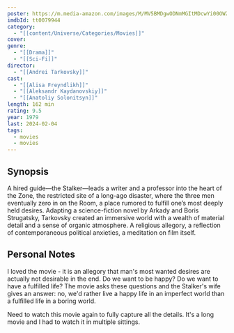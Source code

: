 ```yaml
---
poster: https://m.media-amazon.com/images/M/MV5BMDgwODNmMGItMDcwYi00OWZjLTgyZjAtMGYwMmI4N2Q0NmJmXkEyXkFqcGdeQXVyNzY1MTU0Njk@._V1_SX300.jpg
imdbId: tt0079944
category:
  - "[[content/Universe/Categories/Movies]]"
cover: 
genre:
  - "[[Drama]]"
  - "[[Sci-Fi]]"
director:
  - "[[Andrei Tarkovsky]]"
cast:
  - "[[Alisa Freyndlikh]]"
  - "[[Aleksandr Kaydanovskiy]]"
  - "[[Anatoliy Solonitsyn]]"
length: 162 min
rating: 9.5
year: 1979
last: 2024-02-04
tags:
  - movies
  - movies
---
```

## Synopsis

A hired guide—the Stalker—leads a writer and a professor into the heart of the Zone, the restricted site of a long-ago disaster, where the three men eventually zero in on the Room, a place rumored to fulfill one’s most deeply held desires. Adapting a science-fiction novel by Arkady and Boris Strugatsky, Tarkovsky created an immersive world with a wealth of material detail and a sense of organic atmosphere. A religious allegory, a reflection of contemporaneous political anxieties, a meditation on film itself.

## Personal Notes

I loved the movie - it is an allegory that man's most wanted desires are actually not desirable in the end. Do we want to be happy? Do we want to have a fulfilled life? The movie asks these questions and the Stalker's wife gives an answer: no, we'd rather live a happy life in an imperfect world than a fulfilled life in a boring world. 

Need to watch this movie again to fully capture all the details. It's a long movie and I had to watch it in multiple sittings.


